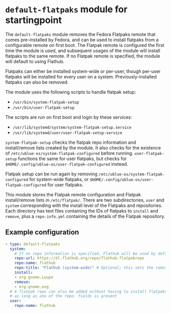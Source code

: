 # `default-flatpaks` module for startingpoint

The `default-flatpaks` module removes the Fedora Flatpaks remote that comes pre-installed by Fedora, and can be used to install flatpaks from a configurable remote on first boot. The Flatpak remote is configured the first time the module is used, and subsequent usages of the module will install flatpaks to the same remote. If no Flatpak remote is specified, the module will default to using Flathub.

Flatpaks can either be installed system-wide or per-user, though per-user flatpaks will be installed for every user on a system. Previously-installed flatpaks can also be removed.

The module uses the following scripts to handle flatpak setup:

- `/usr/bin/system-flatpak-setup`
- `/usr/bin/user-flatpak-setup`

The scripts are run on first boot and login by these services:

- `/usr/lib/systemd/system/system-flatpak-setup.service`
- `/usr/lib/systemd/user/user-flatpak-setup-service`

`system-flatpak-setup` checks the flatpak repo information and install/remove lists created by the module. It also checks for the existence of `/etc/ublue-os/system-flatpak-configured` before running. `user-flatpak-setup` functions the same for user flatpaks, but checks for `$HOME/.config/ublue-os/user-flatpak-configured` instead.

Flatpak setup can be run again by removing `/etc/ublue-os/system-flatpak-configured` for system-wide flatpaks, or `$HOME/.config/ublue-os/user-flatpak-configured` for user flatpaks.

This module stores the Flatpak remote configuration and Flatpak install/remove lists in `/etc/flatpak/`. There are two subdirectories, `user` and `system` corresponding with the install level of the Flatpaks and repositories. Each directory has text files containing the IDs of flatpaks to `install` and `remove`, plus a `repo-info.yml` containing the details of the Flatpak repository.

## Example configuration

```yaml
- type: default-flatpaks
  system:
    # If no repo information is specified, Flathub will be used by default
    repo-url: https://dl.flathub.org/repo/flathub.flatpakrepo
    repo-name: flathub
    repo-title: "Flathub (system-wide)" # Optional; this sets the remote's user-facing name in graphical frontends like GNOME Software
    install:
    - org.gnome.Loupe
    remove:
    - org.gnome.eog
  # A flatpak repo can also be added without having to install flatpaks,
  # as long as one of the repo- fields is present
  user:
    repo-name: flathub
```
